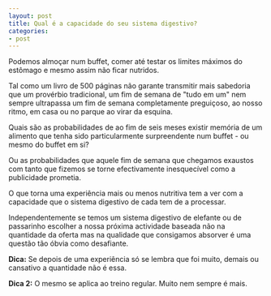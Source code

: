 ```yaml
---
layout: post
title: Qual é a capacidade do seu sistema digestivo?
categories:
- post
---
```


Podemos almoçar num buffet, comer até testar os limites máximos do estômago e mesmo assim não ficar nutridos.

Tal como um livro de 500 páginas não garante transmitir mais sabedoria que um provérbio tradicional, um fim de semana de "tudo em um" nem sempre ultrapassa um fim de semana completamente preguiçoso, ao nosso ritmo, em casa ou no parque ao virar da esquina. 

Quais são as probabilidades de ao fim de seis meses existir memória de um alimento que tenha sido particularmente surpreendente num buffet - ou mesmo do buffet em si?

Ou as probabilidades que aquele fim de semana que chegamos exaustos com tanto que fizemos se torne efectivamente inesquecível como a publicidade prometia.  

O que torna uma experiência mais ou menos nutritiva tem a ver com a capacidade que o sistema digestivo de cada tem de a processar.

Independentemente se temos um sistema digestivo de elefante ou de passarinho escolher a nossa próxima actividade baseada não na quantidade da oferta mas na qualidade que consigamos absorver é uma questão tão óbvia como desafiante.

**Dica:** Se depois de uma experiência só se lembra que foi muito, demais ou cansativo a quantidade não é essa. 

**Dica 2:** O mesmo se aplica ao treino regular. Muito nem sempre é mais.
